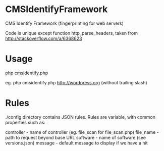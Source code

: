 # CMSIdentifyFramework
CMS Identify Framework (fingerprinting for web servers)

Code is unique except function http_parse_headers, taken from http://stackoverflow.com/a/6368623

# Usage

php cmsidentify.php <urlbase>

eg.
php cmsidentify.php http://wordpress.org (without trailing slash)

# Rules

./config directory contains JSON rules. Rules are variable, with common properties such as:

controller - name of controller (eg. file_scan for file_scan.php)
file_name  - path to request beyond base URL
software   - name of software (see versions.json)
message    - default message to display if we have a hit

